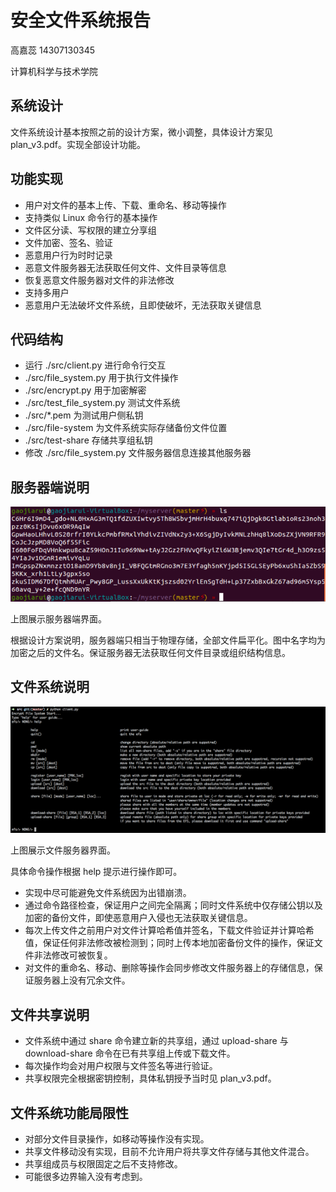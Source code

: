 # 安全文件系统报告

高嘉蕊 14307130345

计算机科学与技术学院

## 系统设计

文件系统设计基本按照之前的设计方案，微小调整，具体设计方案见 plan_v3.pdf。实现全部设计功能。

## 功能实现

* 用户对文件的基本上传、下载、重命名、移动等操作
* 支持类似 Linux 命令行的基本操作
* 文件区分读、写权限的建立分享组
* 文件加密、签名、验证
* 恶意用户行为时时记录
* 恶意文件服务器无法获取任何文件、文件目录等信息
* 恢复恶意文件服务器对文件的非法修改
* 支持多用户
* 恶意用户无法破坏文件系统，且即使破坏，无法获取关键信息

## 代码结构

* 运行 ./src/client.py 进行命令行交互
* ./src/file_system.py 用于执行文件操作
* ./src/encrypt.py 用于加密解密
* ./src/test_file_system.py 测试文件系统
* ./src/*.pem 为测试用户侧私钥
* ./src/file-system 为文件系统实际存储备份文件位置
* ./src/test-share 存储共享组私钥
* 修改 ./src/file_system.py 文件服务器信息连接其他服务器

## 服务器端说明

![server](./img/server.png)

上图展示服务器端界面。

根据设计方案说明，服务器端只相当于物理存储，全部文件扁平化。图中名字均为加密之后的文件名。保证服务器无法获取任何文件目录或组织结构信息。

## 文件系统说明

![file-system](./img/file-system.png)

上图展示文件服务器界面。

具体命令操作根据 help 提示进行操作即可。

* 实现中尽可能避免文件系统因为出错崩溃。
* 通过命令路径检查，保证用户之间完全隔离；同时文件系统中仅存储公钥以及加密的备份文件，即使恶意用户入侵也无法获取关键信息。
* 每次上传文件之前用户对文件计算哈希值并签名，下载文件验证并计算哈希值，保证任何非法修改被检测到；同时上传本地加密备份文件的操作，保证文件非法修改可被恢复。
* 对文件的重命名、移动、删除等操作会同步修改文件服务器上的存储信息，保证服务器上没有冗余文件。

## 文件共享说明

* 文件系统中通过 share 命令建立新的共享组，通过 upload-share 与 download-share 命令在已有共享组上传或下载文件。
* 每次操作均会对用户权限与文件签名等进行验证。
* 共享权限完全根据密钥控制，具体私钥授予当时见 plan_v3.pdf。

## 文件系统功能局限性

* 对部分文件目录操作，如移动等操作没有实现。
* 共享文件移动没有实现，目前不允许用户将共享文件存储与其他文件混合。
* 共享组成员与权限固定之后不支持修改。
* 可能很多边界输入没有考虑到。

